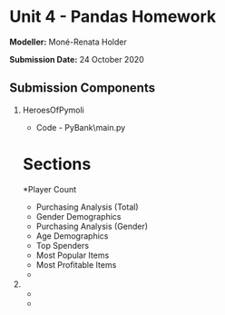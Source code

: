 # Unit 4 - Pandas Homework

**Modeller:** Moné-Renata Holder

**Submission Date:** 24 October 2020

## Submission Components

1. HeroesOfPymoli
    * Code - PyBank\main.py
   # Sections
	*Player Count
	* Purchasing Analysis (Total)
	* Gender Demographics
	* Purchasing Analysis (Gender)
	* Age Demographics
	* Top Spenders
	* Most Popular Items
	* Most Profitable Items
	* 

2. 
    * 
    * 